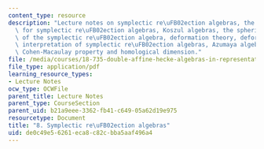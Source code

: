 ```yaml
---
content_type: resource
description: "Lecture notes on symplectic re\uFB02ection algebras, the PBW theorem\
  \ for symplectic re\uFB02ection algebras, Koszul algebras, the spherical subalgebra\
  \ of the symplectic re\uFB02ection algebra, deformation theory, deformation-theoretic\
  \ interpretation of symplectic re\uFB02ection algebras, Azumaya algebras, and the\
  \ Cohen-Macaulay property and homological dimension."
file: /media/courses/18-735-double-affine-hecke-algebras-in-representation-theory-combinatorics-geometry-and-mathematical-physics-fall-2009/de0c49e56261eca8c82cbba5aaf496a4_MIT18_735F09_ch08.pdf
file_type: application/pdf
learning_resource_types:
- Lecture Notes
ocw_type: OCWFile
parent_title: Lecture Notes
parent_type: CourseSection
parent_uid: b21a9eee-3362-fb41-c649-05a62d19e975
resourcetype: Document
title: "8. Symplectic re\uFB02ection algebras"
uid: de0c49e5-6261-eca8-c82c-bba5aaf496a4
---
```

